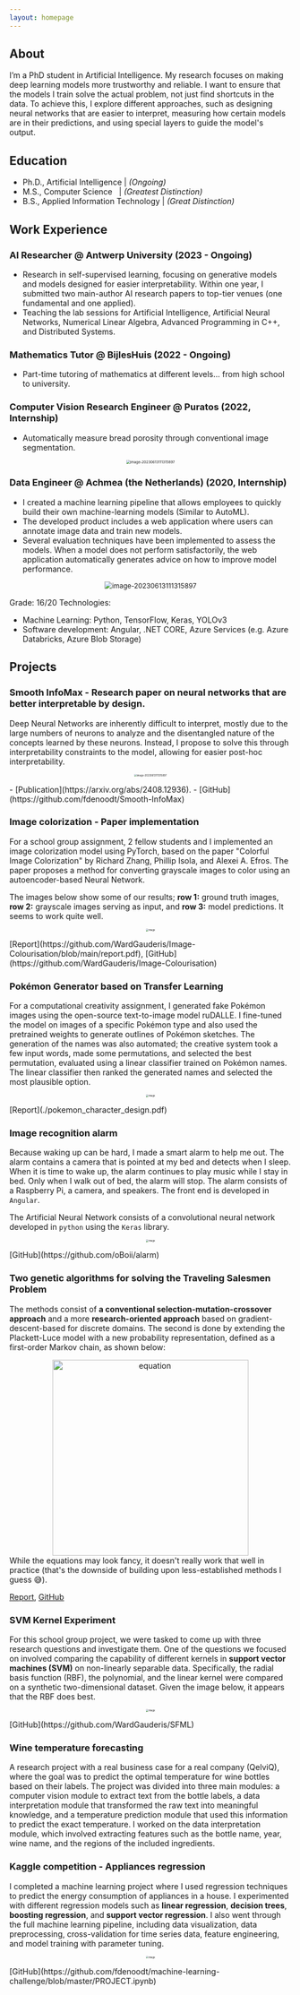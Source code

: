 ```yaml
---
layout: homepage
---
```


## About
I’m a PhD student in Artificial Intelligence. My research focuses on making deep learning models more trustworthy and reliable. I want to ensure that the models I train solve the actual problem, not just find shortcuts in the data. To achieve this, I explore different approaches, such as designing neural networks that are easier to interpret, measuring how certain models are in their predictions, and using special layers to guide the model's output.

## Education
- Ph.D., Artificial Intelligence |	*(Ongoing)*
- M.S., Computer Science&nbsp;&nbsp; | *(Greatest Distinction)*
- B.S., Applied Information Technology |	*(Great Distinction)*



## Work Experience

### AI Researcher @ Antwerp University (2023 - Ongoing)

- Research in self-supervised learning, focusing on generative models and models designed for easier interpretability. Within one year, I submitted two main-author AI research papers to top-tier venues (one fundamental and one applied).
- Teaching the lab sessions for Artificial Intelligence, Artificial Neural Networks, Numerical Linear Algebra,  Advanced Programming in C++, and Distributed Systems.

###  Mathematics Tutor @ BijlesHuis (2022 - Ongoing)

- Part-time tutoring of mathematics at different levels... from high school to university.

### Computer Vision Research Engineer @ Puratos (2022, Internship)

- Automatically measure bread porosity through conventional image segmentation.
<p align="center">
	<img src="assets/image-20240928005412193.png" alt="image-20230613111315897" style="zoom:45%;" />
</p>

  

### Data Engineer @ Achmea (the Netherlands) (2020, Internship)
- I created a machine learning pipeline that allows employees to quickly build their own machine-learning models  (Similar to AutoML). 
- The developed product includes a web application where users can annotate image data and train new models. 
- Several evaluation techniques have been implemented to assess the models. When a model does not perform satisfactorily, the web application automatically generates advice on how to improve model performance.

<p align="center">
	<img src="assets/stack.png" alt="image-20230613111315897" style="zoom:85%;" />
</p>

Grade: 16/20
Technologies:

- Machine Learning: Python, TensorFlow, Keras, YOLOv3
- Software development: Angular, .NET CORE, Azure Services (e.g. Azure Databricks, Azure Blob Storage)




## Projects

### Smooth InfoMax - Research paper on neural networks that are better interpretable by design.
Deep Neural Networks are inherently difficult to interpret, mostly due to the large numbers of neurons to analyze and the disentangled nature of the concepts learned by these neurons. Instead, I propose to solve this through interpretability constraints to the model, allowing for easier post-hoc interpretability. 
<p align="center">
	<img src="https://github.com/fdenoodt/Smooth-InfoMax/raw/main/assets/image-20230613111315897.png" alt="image-20230613111315897" style="zoom:30%;" />
</p>
- [Publication](https://arxiv.org/abs/2408.12936).
- [GitHub](https://github.com/fdenoodt/Smooth-InfoMax)

### Image colorization - Paper implementation
For a school group assignment, 2 fellow students and I implemented an image colorization model using PyTorch, based on the paper "Colorful Image Colorization" by Richard Zhang, Phillip Isola, and Alexei A. Efros. The paper proposes a method for converting grayscale images to color using an autoencoder-based Neural Network.

The images below show some of our results; **row 1:** ground truth images, **row 2:** grayscale images serving as input, and **row 3:** model predictions. It seems to work quite well.
<p align="center">
	<img src="assets/image-20230119140203674.png" alt="image" style="zoom:30%;" />
</p>
[Report](https://github.com/WardGauderis/Image-Colourisation/blob/main/report.pdf), [GitHub](https://github.com/WardGauderis/Image-Colourisation)

### Pokémon Generator based on Transfer Learning

For a computational creativity assignment, I generated fake Pokémon images using the open-source text-to-image model ruDALLE. I fine-tuned the model on images of a specific Pokémon type and also used the pretrained weights to generate outlines of Pokémon sketches. The generation of the names was also automated; the creative system took a few input words, made some permutations, and selected the best permutation, evaluated using a linear classifier trained on Pokémon names. The linear classifier then ranked the generated names and selected the most plausible option.

<p align="center">
	<img src="assets/image-20221226162855553.png" alt="image" style="zoom:30%;" />
</p>
[Report](./pokemon_character_design.pdf)

### Image recognition alarm
Because waking up can be hard, I made a smart alarm to help me out. The alarm contains a camera that is pointed at my bed and detects when I sleep. When it is time to wake up, the alarm continues to play music while I stay in bed. Only when I walk out of bed, the alarm will stop. The alarm consists of a Raspberry Pi, a camera, and speakers. The front end is developed in `Angular`.

The Artificial Neural Network consists of a convolutional neural network developed in `python` using the `Keras` library.  
<p align="center">
	<img src="assets/image-20221226150245847.png" alt="image" style="zoom:30%;" />
</p>
[GitHub](https://github.com/oBoii/alarm)

### Two genetic algorithms for solving the Traveling Salesmen Problem 
The methods consist of **a conventional selection-mutation-crossover approach** and a more **research-oriented approach** based on gradient-descent-based for discrete domains. The second is done by extending the Plackett-Luce model with a new probability representation, defined as a first-order Markov chain, as shown below:
<div style="text-align: center;">
<img src="assets/image-20240910204235783.png" alt="equation" width="350"/>
</div>
While the equations may look fancy, it doesn't really work that well in practice (that's the downside of building upon less-established methods I guess 😅).

[Report](https://github.com/fdenoodt/evolution-assignment-2023-indiv/blob/main/text_indiv/r0698535_final.pdf), [GitHub](https://github.com/fdenoodt/evolution-assignment-2023-indiv)


### SVM Kernel Experiment

For this school group project, we were tasked to come up with three research questions and investigate them. One of the questions we focused on involved comparing the capability of different kernels in **support vector machines (SVM)** on non-linearly separable data. Specifically, the radial basis function (RBF), the polynomial, and the linear kernel were compared on a synthetic two-dimensional dataset. Given the image below, it appears that the RBF does best.
<p align="center">
	<img src="assets/image-20221226154655480.png" alt="image" style="zoom:30%;" />
</p>
[GitHub](https://github.com/WardGauderis/SFML)



### Wine temperature forecasting
A research project with a real business case for a real company (QelviQ), where the goal was to predict the optimal temperature for wine bottles based on their labels. The project was divided into three main modules: a computer vision module to extract text from the bottle labels, a data interpretation module that transformed the raw text into meaningful knowledge, and a temperature prediction module that used this information to predict the exact temperature. I worked on the data interpretation module, which involved extracting features such as the bottle name, year, wine name, and the regions of the included ingredients.


### Kaggle competition - Appliances regression
I completed a machine learning project where I used regression techniques to predict the energy consumption of appliances in a house. I experimented with different regression models such as **linear regression**, **decision trees**, **boosting regression**, and **support vector regression**. I also went through the full machine learning pipeline, including data visualization, data preprocessing, cross-validation for time series data, feature engineering, and model training with parameter tuning. 
<p align="center">
	<img src="assets/image-20240910000816399.png" alt="image" style="zoom:30%;" />
</p>
[GitHub](https://github.com/fdenoodt/machine-learning-challenge/blob/master/PROJECT.ipynb)

